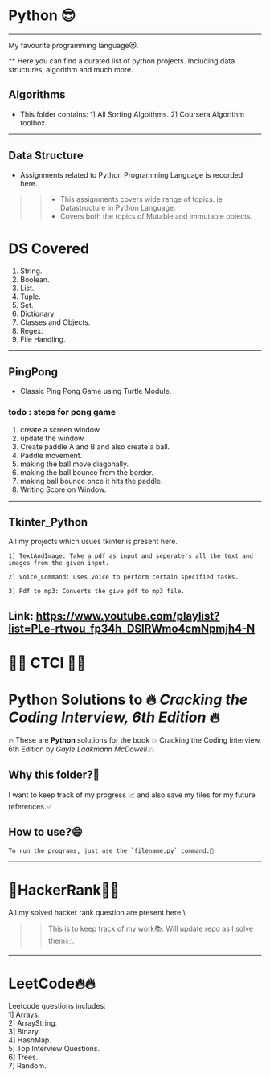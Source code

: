 # Python 😎
-----------------------------------------------------------------------------------------------------------------------
My favourite programming language😻.

** Here you can find a curated list of python projects. Including data structures, algorithm and much more.

## Algorithms

* This folder contains:
1] All Sorting Algoithms. 
2] Coursera Algorithm toolbox.
-----------------------------------------------------------------------------------------------------------------------

## Data Structure

* Assignments related to Python Programming Language is recorded here.
>>  * This assignments covers wide range of topics. ie Datastructure in Python Language.  
>>  * Covers both the topics of Mutable and immutable objects.

# DS Covered
 1. String.  
 2. Boolean.  
 3. List.  
 4. Tuple.   
 5. Set.  
 6. Dictionary.  
 7. Classes and Objects.  
 8. Regex.   
 9. File Handling.
-----------------------------------------------------------------------------------------------------------------------

## PingPong

* Classic Ping Pong Game using Turtle Module.

### todo : steps for pong game
 1. create a screen window.
 2. update the window.
 3. Create paddle A and B and also create a ball.
 4. Paddle movement.
 5. making the ball move diagonally.
 6. making the ball bounce from the border.
 7. making ball bounce once it hits the paddle.
 8. Writing Score on Window.
 -----------------------------------------------------------------------------------------------------------------------
 
## Tkinter_Python

All my projects which usues tkinter is present here.

    1] TextAndImage: Take a pdf as input and seperate's all the text and images from the given input.
    
    2] Voice_Command: uses voice to perform certain specified tasks.
    
    3] Pdf to mp3: Converts the give pdf to mp3 file.


Link: https://www.youtube.com/playlist?list=PLe-rtwou_fp34h_DSIRWmo4cmNpmjh4-N
-----------------------------------------------------------------------------------------------------------------------

# 🚀🚀 CTCI 🚀🚀
# Python Solutions to 🔥 *Cracking the Coding Interview, 6th Edition* 🔥

🔥 These are **Python** solutions for the book 💥 Cracking the Coding Interview, 6th Edition by *Gayle Laakmann McDowell*.💥


## Why this folder?🤔
I want to keep track of my progress 📈 and also save my files for my future references.✅

## How to use?😄
    To run the programs, just use the `filename.py` command.🤝
-----------------------------------------------------------------------------------------------------------------------

# 🚀HackerRank🚀🚀

All my solved hacker rank question are present here.\
>> This is to keep track of my work📚. Will update repo as I solve them📈.
-----------------------------------------------------------------------------------------------------------------------

# LeetCode🔥🔥

Leetcode questions includes:\
1] Arrays.\
2] ArrayString.\
3] Binary.\
4] HashMap.\
5] Top Interview Questions.\
6] Trees.\
7] Random.
